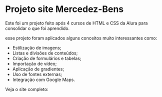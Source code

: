 <h1>Projeto site Mercedez-Bens</h1>
<p>Este foi um projeto feito após 4 cursos de HTML e CSS da Alura para consolidar o que foi aprendido.</p>
<p>esse projeto foram aplicados alguns conceitos muito interessantes como:</p>

<ul>
    <li>Estilização de imagens;</li>
    <li>Listas e divisões de conteúdos;</li>
    <li>Criação de formulários e tabelas;</li>
    <li>Importação de vídeo;</li>
    <li>Aplicação de gradientes;</li>
    <li>Uso de fontes externas;</li>
    <li>Integração com Google Maps.</li>
</ul>

<p>Veja o site completo:</p>
<img src="">
